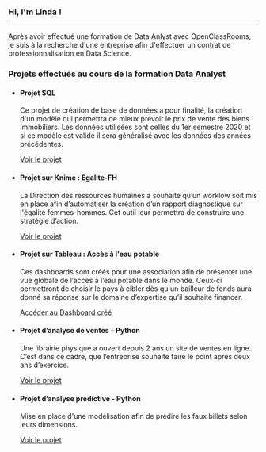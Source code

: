 ###  Hi, I'm Linda !
_______________________________________________
Après avoir effectué une formation de Data Anlyst avec OpenClassRooms, je suis à la recherche d'une entreprise afin d'effectuer un contrat de professionnalisation en Data Science. <br/>
<h3>Projets effectués au cours de la formation Data Analyst</h3>
<ul><li><h4>Projet SQL</h4>
Ce projet de création de base de données a pour finalité, la création d'un modèle qui permettra de mieux prévoir le prix de vente des biens immobiliers. Les données utilisées sont celles du 1er semestre 2020 et si ce modèle est validé il sera généralisé avec les données des années précédentes.

 <a href="https://github.com/Linda1204/Data_Analyst/tree/main/SQL"> Voir le projet </a> 
 </li>
<li><h4>Projet sur Knime : Egalite-FH </h4>
La Direction des ressources humaines a souhaité qu’un worklow soit mis en place afin d’automatiser la création d’un rapport diagnostique sur l'égalité femmes-hommes. Cet outil leur permettra de construire une stratégie d’action.
  
 <a href="https://github.com/Linda1204/Data_Analyst/tree/main/Egalite-FH_Knime">Voir le projet </a>
</li>
<li><h4>Projet sur Tableau : Accès à l'eau potable</h4>
Ces dashboards sont créés pour une association afin de présenter une vue globale de l’accès à l’eau potable dans le monde. Ceux-ci permettront de choisir le pays à cibler dès qu'un bailleur de fonds aura donné sa réponse sur le domaine d’expertise qu’il souhaite financer.

<a href="https://public.tableau.com/views/Etude_eau_potable/Etudesurleaupotable?:language=fr-FR&:display_count=n&:origin=viz_share_link">Accéder au Dashboard créé </a> 
  </li>

<li><h4>Projet d’analyse de ventes – Python</h4>
Une librairie physique a ouvert depuis 2 ans un site de ventes en ligne. C’est dans ce cadre, que l’entreprise souhaite faire le point après deux ans d’exercice.

<a href="https://github.com/Linda1204/Data_Analyst/tree/main/Analyse-ventes_Python">Voir le projet </a>
</li>

<li><h4>Projet d’analyse prédictive - Python</h4>
Mise en place d'une modélisation afin de prédire les faux billets selon leurs dimensions.

<a href="https://github.com/Linda1204/Data_Analyst/tree/main/Analyse-predictive_Python">Voir le projet </a>

</li>

</ul>


<!--
**Linda1204/Linda1204** is a ✨ _special_ ✨ repository because its `README.md` (this file) appears on your GitHub profile.

Here are some ideas to get you started:

- 🔭 I’m currently working on ...
- 🌱 I’m currently learning ...
- 👯 I’m looking to collaborate on ...
- 🤔 I’m looking for help with ...
- 💬 Ask me about ...
- 📫 How to reach me: ...
- 😄 Pronouns: ...
- ⚡ Fun fact: ...
-->
